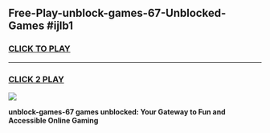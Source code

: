 
## Free-Play-unblock-games-67-Unblocked-Games #ijlb1
<h3>
<a href="https://news.freeplayer.one?title=unblock-games-67&ref=8M">CLICK TO PLAY</a></h3>
<hr>

<h3>
<a href="https://news.freeplayer.one?title=unblock-games-67&ref=8M">CLICK 2 PLAY</a>
  
</h3>

<a href="https://news.freeplayer.one?title=unblock-games-67&ref=8M"><img src="https://clearcache.store/games.png"></a>


**unblock-games-67 games unblocked: Your Gateway to Fun and Accessible Online Gaming**
